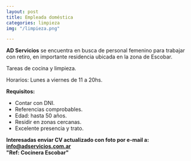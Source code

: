 ```yaml
---
layout: post
title: Empleada doméstica
categories: limpieza
img: "/limpieza.png"

---
```

**AD Servicios** se encuentra en busca de personal femenino para trabajar con retiro, en importante residencia ubicada en la zona de Escobar.

Tareas de cocina y limpieza.

Horarios: Lunes a viernes de 11 a 20hs.

**Requisitos:**

* Contar con DNI.
* Referencias comprobables.
* Edad: hasta 50 años.
* Residir en zonas cercanas.
* Excelente presencia y trato.

**Interesadas enviar CV actualizado con foto por e-mail a: info@adservicios.com.ar   
"Ref: Cocinera Escobar"**